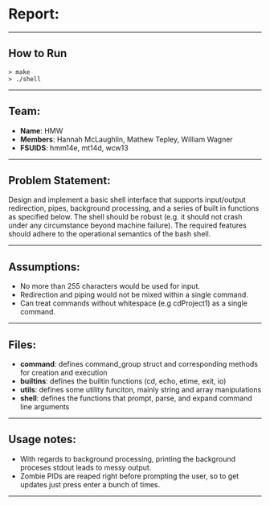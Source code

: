 # Report:
---------------------------------------------------------
## How to Run
```
> make
> ./shell
```
---------------------------------------------------------
## Team:
- **Name**: HMW
- **Members**: Hannah McLaughlin, Mathew Tepley, William Wagner
- **FSUIDS**: hmm14e, mt14d, wcw13
---------------------------------------------------------

## Problem Statement:
Design and implement a basic shell interface that supports input/output redirection, pipes, background
processing, and a series of built in functions as specified below. The shell should be robust (e.g. it should not crash under any circumstance beyond machine failure). The required features should adhere to the operational semantics of the bash shell.

---------------------------------------------------------
## Assumptions:
- No more than 255 characters would be used for input.
- Redirection and piping would not be mixed within a single command.
- Can treat commands without whitespace (e.g cdProject1) as a single command.

---------------------------------------------------------
## Files:
- **command**: defines command_group struct and corresponding methods for creation and execution
- **builtins**: defines the builtin functions (cd, echo, etime, exit, io)
- **utils**: defines some utility funciton, mainly string and array manipulations
- **shell**: defines the functions that prompt, parse, and expand command line arguments

---------------------------------------------------------
## Usage notes:
- With regards to background processing, printing the background proceses stdout leads to messy output.
- Zombie PIDs are reaped right before prompting the user, so to get updates just press enter a bunch of times.

---------------------------------------------------------
